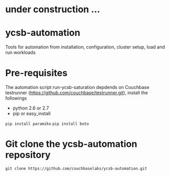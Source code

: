 # under construction ...
# ycsb-automation
Tools for automation from installation, configuration, cluster setup, load and run workloads

# Pre-requisites

The automation script run-ycsb-saturation depdends on Couchbase testrunner (https://github.com/couchbase/testrunner.git), install the followings

* python 2.6 or 2.7
* pip or easy_install

```pip install paramiko```
```pip install boto```

# Git clone the ycsb-automation repository

```git clone https://github.com/couchbaselabs/ycsb-automation.git```


